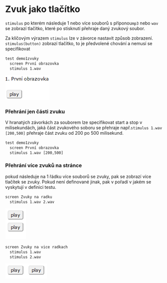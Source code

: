 # Zvuk jako tlačítko

`stimulus` po kterém následuje 1 nebo více souborů s příponou`mp3` nebo `wav` se zobrazí tlačítko, které po stisknutí přehraje daný zvukový soubor.

Za klíčovým výrazem `stimulus` lze v závorce nastavit způsob zobrazení.  `stimulus(button)` zobrazí tlačítko, to je předvolené chování a nemusí se specifikovat

```text
test demo1zvuky
  screen První obrazovka
  stimulus 1.wav
```

![Zobrazen&#xED; stimulu na obrazovce jako tla&#x10D;&#xED;tko](../.gitbook/assets/image%20%286%29%20%281%29.png)

### Přehrání jen části zvuku

V hranatých závorkách za souborem lze specifikovat start a stop v milisekundách, jaká část zvukového soboru se přehraje např.`stimulus 1.wav [200,500]` přehraje část zvuku od 200 po 500 milisekund.

```text
test demo1zvuky
  screen První obrazovka
  stimulus 1.wav [200,500]
```

### Přehrání více zvuků na stránce

pokud následuje na 1 řádku více souborů se zvuky, pak se zobrazí více tlačítek se zvuky. Pokud není definované jinak, pak v pořadí v jakém se vyskytují v definici testu.

```text
screen Zvuky na radku
  stimulus 1.wav 2.wav
```

![V&#xED;ce stimul&#x16F; na jednom &#x159;&#xE1;dku se zobraz&#xED; jako tla&#x10D;&#xED;tka ve sloupci, prvn&#xED; tla&#x10D;&#xED;tko p&#x159;ehraje 1.wav, druh&#xE9; 2.wav](../.gitbook/assets/image%20%2812%29.png)



```text
screen Zvuky na vice radkach
  stimulus 1.wav 
  stimulus 2.wav
```

![Stimuli postupn&#x11B; se zobraz&#xED; jako tla&#x10D;&#xED;tka vedle sebe, prvn&#xED; tla&#x10D;&#xED;tko p&#x159;ehraje 1.wav, druh&#xE9; p&#x159;ehraje 2.wav](../.gitbook/assets/image%20%2813%29.png)

